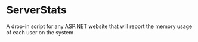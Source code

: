 ServerStats
===========

A drop-in script for any ASP.NET website that will report the memory usage of each user on the system